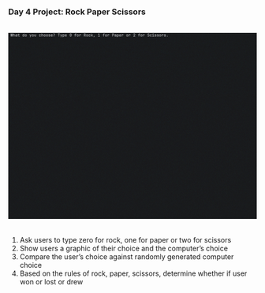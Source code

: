 ### Day 4 Project: Rock Paper Scissors

<br>

<div align = center>

  <img src = "P4.gif" width = 600>

</div>

<br>

1. Ask users to type zero for rock, one for paper or two for scissors
2. Show users a graphic of their choice and the computer’s choice
3. Compare the user’s choice against randomly generated computer choice
4. Based on the rules of rock, paper, scissors, determine whether if user won or lost or drew

<br>
